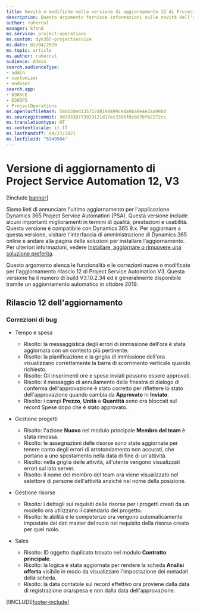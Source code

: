 ```yaml
---
title: Novità o modifiche nella versione di aggiornamento 12 di Project Service Automation V3
description: Questo argomento fornisce informazioni sulle novità dell'aggiornamento rilascio 12 di Project Service Automation V3.
author: ruhercul
manager: kfend
ms.service: project-operations
ms.custom: dyn365-projectservice
ms.date: 02/04/2020
ms.topic: article
ms.author: ruhercul
audience: Admin
search.audienceType:
- admin
- customizer
- enduser
search.app:
- D365CE
- D365PS
- ProjectOperations
ms.openlocfilehash: 58a12ded135712d8194499ce4a9ba9e4e2aa99bd
ms.sourcegitcommit: 3d78338773929121d17ec3386f6cb67bfb2272cc
ms.translationtype: HT
ms.contentlocale: it-IT
ms.lasthandoff: 04/27/2021
ms.locfileid: "5949504"
---
```

# <a name="project-service-automation-update-release-12-v3"></a>Versione di aggiornamento di Project Service Automation 12, V3

[!include [banner](../includes/psa-now-project-operations.md)]

Siamo lieti di annunciare l'ultimo aggiornamento per l'applicazione Dynamics 365 Project Service Automation (PSA). Questa versione include alcuni importanti miglioramenti in termini di qualità, prestazioni e usabilità. Questa versione è compatibile con Dynamics 365 9.x. Per aggiornare a questa versione, visitare l'interfaccia di amministrazione di Dynamics 365 online e andare alla pagina delle soluzioni per installare l'aggiornamento. Per ulteriori informazioni, vedere [Installare, aggiornare o rimuovere una soluzione preferita](/power-platform/admin/install-remove-preferred-solution).

Questo argomento elenca le funzionalità e le correzioni nuove o modificate per l'aggiornamento rilascio 12 di Project Service Automation V3. Questa versione ha il numero di build V3.10.2.34 ed è generalmente disponibile tramite un aggiornamento automatico in ottobre 2019.

## <a name="update-release-12"></a>Rilascio 12 dell'aggiornamento

### <a name="bug-fixes"></a>Correzioni di bug

- Tempo e spesa

    - Risolto: la messaggistica degli errori di immissione dell'ora è stata aggiornata con un contesto più pertinente.
    - Risolto: la pianificazione e la griglia di immissione dell'ora visualizzano correttamente la barra di scorrimento verticale quando richiesto.
    - Risolto: Gli inserimenti ore e spese inviati possono essere approvati.
    - Risolto: il messaggio di annullamento della finestra di dialogo di conferma dell'approvazione è stato corretto per riflettere lo stato dell'approvazione quando cambia da **Approvato** in **Inviato**.
    - Risolto: i campi **Prezzo**, **Unità** e **Quantità** sono ora bloccati sul record Spese dopo che è stato approvato.

- Gestione progetti

    - Risolto: l'azione **Nuovo** nel modulo principale **Membro del team** è stata rimossa.
    - Risolto: le assegnazioni delle risorse sono state aggiornate per tenere conto degli errori di arrotondamento non accurati, che portano a uno spostamento nella data di fine di un'attività.
    - Risolto: nella griglia delle attività, all'utente vengono visualizzati errori sul lato server.
    - Risolto: il nome del membro del team ora viene visualizzato nel selettore di persone dell'attività anziché nel nome della posizione.

- Gestione risorse

    - Risolto: i dettagli sui requisiti delle risorse per i progetti creati da un modello ora utilizzano il calendario del progetto.
    - Risolto: le abilità e le competenze ora vengono automaticamente impostate dai dati master del ruolo nel requisito della risorsa creato per quel ruolo.

- Sales

    - Risolto: ID oggetto duplicato trovato nel modulo **Contratto principale**.
    - Risolto: la logica è stata aggiornata per rendere la scheda **Analisi offerta** visibile in modo da visualizzare l'impostazione dei metadati della scheda.
    - Risolto: la data contabile sul record effettivo ora proviene dalla data di registrazione ora/spesa e non dalla data dell'approvazione.


[!INCLUDE[footer-include](../includes/footer-banner.md)]